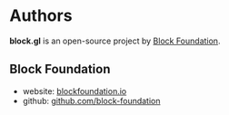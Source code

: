 # Authors

**block.gl** is an open-source project by [Block Foundation](https://www.blockfoundation.io "Block Foundation website").

## Block Foundation

- website: [blockfoundation.io](https://www.blockfoundation.io "Block Foundation website")
- github: [github.com/block-foundation](https://github.com/block-foundation "Block Foundation Github")
